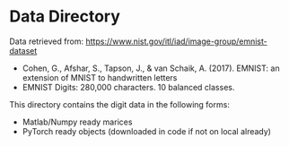 Data Directory
======

Data retrieved from: <https://www.nist.gov/itl/iad/image-group/emnist-dataset>

  - Cohen, G., Afshar, S., Tapson, J., & van Schaik, A. (2017). EMNIST: an extension of MNIST to handwritten letters
  - EMNIST Digits: 280,000 characters. 10 balanced classes.

This directory contains the digit data in the following forms: 
  - Matlab/Numpy ready marices
  - PyTorch ready objects (downloaded in code if not on local already)




